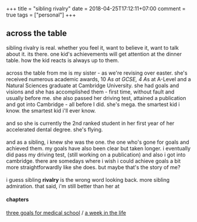 +++
title = "sibling rivalry"
date = 2018-04-25T17:12:11+07:00
comment = true
tags = ["personal"]
+++

## across the table
sibling rivalry is real. whether you feel it, want to believe it, want to talk about it. its there. one kid's achievements will get attention at the dinner table. how the kid reacts is always up to them.
\
\
across the table from me is my sister - as we're revising over easter. she's received numerous academic awards, 10 A*s at GCSE, 4 A*s at A-Level and a Natural Sciences graduate at Cambridge University. she had goals and visions and she has accomplished them - first time, without fault and usually before me. she also passed her driving test, attained a publication and got into Cambridge - all before I did. she's mega. the smartest kid i know. the smartest kid i'll ever know.
\
\
and so she is currently the 2nd ranked student in her first year of her accelerated dental degree. she's flying.
\
\
and as a sibling, i knew she was the one. the one who's gone for goals and achieved them. my goals have also been clear but taken longer. i eventually did pass my driving test, (still working on a publication) and also i got into cambridge. there are somedays where i wish i could achieve goals a bit more straightforwardly like she does. but maybe that's the story of me?
\
\
i guess sibling **rivalry** is the wrong word looking back. more sibling admiration. that said, i'm still better than her at
#### chapters
[three goals for medical school](/posts/middle-of-the-pack) / [a week in the life](/posts/a-week-in-the-life)